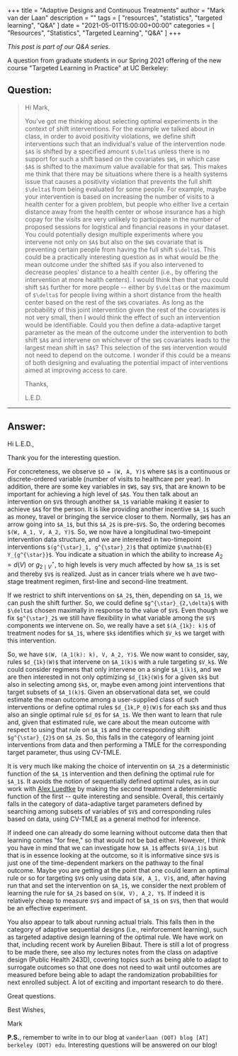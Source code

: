 +++
title = "Adaptive Designs and Continuous Treatments"
author = "Mark van der Laan"
description = ""
tags = [
    "resources",
    "statistics",
    "targeted learning",
    "Q&A"
]
date = "2021-05-01T15:00:00+00:00"
categories = [
    "Resources",
    "Statistics",
    "Targeted Learning",
    "Q&A"
]
+++

_This post is part of our Q&A series._

A question from graduate students in our Spring 2021 offering of the new course
"Targeted Learning in Practice" at UC Berkeley:

## Question:

> Hi Mark,
>
> You've got me thinking about selecting optimal experiments in the context of
> shift interventions. For the example we talked about in class, in order to
> avoid positivity violations, we define shift interventions such that an
> individual's value of the intervention node `$A$` is shifted by a specified
> amount `$\delta$` unless there is no support for such a shift based on the
> covariates `$W$`, in which case `$A$` is shifted to the maximum value
> available for that `$W$`. This makes me think that there may be situations
> where there is a health systems issue that causes a positivity violation that
> prevents the full shift `$\delta$` from being evaluated for some people. For
> example, maybe your intervention is based on increasing the number of visits
> to a health center for a given problem, but people who either live a certain
> distance away from the health center or whose insurance has a high copay for
> the visits are very unlikely to participate in the number of proposed sessions
> for logistical and financial reasons in your dataset. You could potentially
> design multiple experiments where you intervene not only on `$A$` but also on
> the `$W$` covariate that is preventing certain people from having the full
> shift `$\delta$`. This could be a practically interesting question as in what
> would be the mean outcome under the shifted `$A$` if you also intervened to
> decrease peoples' distance to a health center (i.e., by offering the
> intervention at more health centers). I would think then that you could shift
> `$A$` further for more people -- either by `$\delta$` or the maximum of
> `$\delta$` for people living within a short distance from the health center
> based on the rest of the `$W$` covariates. As long as the probability of this
> joint intervention given the rest of the covariates is not very small, then
> I would think the effect of such an intervention would be identifiable. Could
> you then define a data-adaptive target parameter as the mean of the outcome
> under the intervention to both shift `$A$` and intervene on whichever of the
> `$W$` covariates leads to the largest mean shift in `$A$`? This selection of
> the `$W$` intervention would not need to depend on the outcome. I wonder if
> this could be a means of both designing and evaluating the potential impact of
> interventions aimed at improving access to care.
>
> Thanks,
>
> L.E.D.

---

## Answer:

Hi L.E.D.,

Thank you for the interesting question.

For concreteness, we observe `$O = (W, A, Y)$` where `$A$` is a continuous or
discrete-ordered variable (number of visits to healthcare per year). In
addition, there are some key variables in `$W$`, say `$V$`, that are known to be
important for achieving a high level of `$A$`. You then talk about an
intervention on `$V$` through another `$A_1$` variable making it easier to
achieve `$A$` for the person. It is like providing another incentive `$A_1$`
such as money, travel or bringing the service closer to them. Normally, `$W$`
has an arrow going into `$A_1$`, but this `$A_2$` is pre-`$V$`. So, the ordering
becomes `$(W, A_1, V, A_2, Y)$`. So, we now have a longitudinal two-timepoint
intervention data structure, and we are interested in two-timepoint
interventions `$(g^{\star}_1, g^{\star}_2)$` that optimize `$\mathbb{E}
Y_{g^{\star}}$`. You indicate a situation in which the ability to increase $A_2
= d(V)$ or $g^{\star}_{2 \mid V}$, to high levels is very much affected by how
`$A_1$` is set and thereby `$V$` is realized. Just as in cancer trials where we
h ave two-stage treatment regimen, first-line and second-line treatment.

If we restrict to shift interventions on `$A_2$`, then, depending on `$A_1$`, we
can push the shift further. So, we could define `$g^{\star}_{2,\delta}$` with
`$\delta$` chosen maximally in response to the value of `$V$`. Even though we
fix `$g^{\star}_2$` we still have flexibility in what variable among the `$V$`
components we intervene on. So, we really have a set `$(A_{1k}: k)$` of
treatment nodes for `$A_1$`, where `$k$` identifies which `$V_k$` we target with
this intervention.

So, we have `$(W, (A_1(k): k), V, A_2, Y)$`. We now want to consider, say, rules
`$d_{1k}(W)$` that intervene on `$A_1(k)$` with a rule targeting `$V_k$`. We
could consider regimens that only intervene on a single `$A_1(k)$`, and we are
then interested in not only optimizing `$d_{1k}(W)$` for a given `$k$` but also
in selecting among `$k$`, or, maybe even among joint interventions that target
subsets of `$A_1(k)$`. Given an observational data set, we could estimate the
mean outcome among a user-supplied class of such interventions or define optimal
rules `$d_{1k,P_0}(W)$` for each `$k$` and thus also an single optimal rule
`$d_0$` for `$A_1$`. We then want to learn that rule and, given that estimated
rule, we care about the mean outcome with respect to using that rule on `$A_1$`
and the corresponding shift `$g^{\star}_{2}$` on `$A_2$`. So, this falls in the
category of learning joint interventions from data and then performing a TMLE
for the corresponding target parameter, thus using CV-TMLE.

It is very much like making the choice of interventin on `$A_2$` a deterministic
function of the `$A_1$` intervention and then defining the optimal rule for
`$A_1$`. It avoids the notion of sequentially defined optimal rules, as in our
work with [Alex Luedtke](https://www.alexluedtke.com/) by making the second
treatment a deterministic function of the first -- quite interesting and
sensible. Overall, this certainly falls in the category of data-adaptive target
parameters defined by searching among subsets of variables of `$V$` and
corresponding rules based on data, using CV-TMLE as a general method for
inference.

If indeed one can already do some learning without outcome data then that
learning comes "for free," so that would not be bad either. However, I think you
have in mind that we can investigate how `$A_1$` affects `$V(A_1)$` but that is
in essence looking at the outcome, so it is informative since `$V$` is just one
of the time-dependent markers on the pathway to the final outcome. Maybe you are
getting at the point that one could learn an optimal rule or so for targeting
`$V$` only using data `$(W, A_1, V)$`, and, after having run that and set the
intervention on `$A_1$`, we consider the next problem of learning the rule for
`$A_2$` based on `$(W, V), A_2, Y$`. If indeed it is relatively cheap to measure
`$V$` and impact of `$A_1$` on `$V$`, then that would be an effective
experiment.

You also appear to talk about running actual trials. This falls then in the
category of adaptive sequential designs (i.e., reinforcement learning), such as
targeted adaptive design learning of the optimal rule. We have work on that,
including recent work by Aurelien Bibaut. There is still a lot of progress to be
made there, see also my lectures notes from the class on adaptive design (Public
Health 243D), covering topics such as being able to adapt to surrogate outcomes
so that one does not need to wait until outcomes are measured before being able
to adapt the randomization probabilities for next enrolled subject. A lot of
exciting and important research to do there.

Great questions.

Best Wishes,

Mark

__P.S.__, remember to write in to our blog at `vanderlaan (DOT) blog [AT]
berkeley (DOT) edu`. Interesting questions will be answered on our blog!